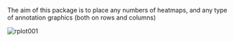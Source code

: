 
The aim of this package is to place any numbers of heatmaps, and any type of annotation graphics (both on rows and columns)

![rplot001](https://cloud.githubusercontent.com/assets/449218/6220266/bc30b280-b634-11e4-8135-90ae78bfd54e.png)
